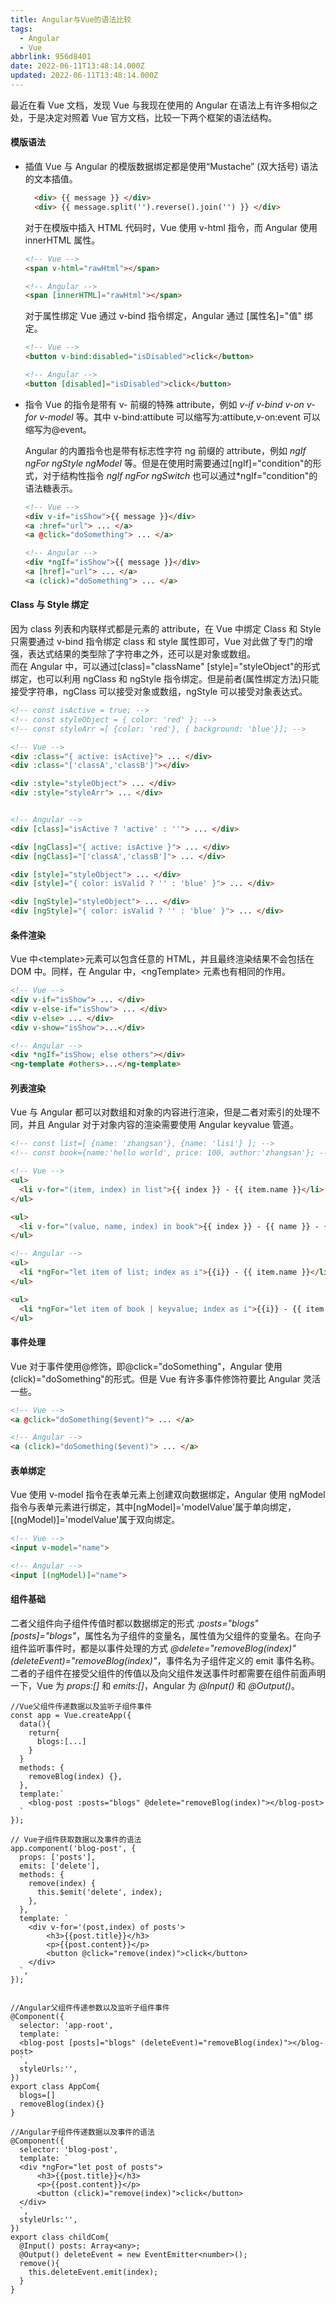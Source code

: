 ```yaml
---
title: Angular与Vue的语法比较
tags:
  - Angular
  - Vue
abbrlink: 956d8401
date: 2022-06-11T13:48:14.000Z
updated: 2022-06-11T13:48:14.000Z
---
```


最近在看 Vue 文档，发现 Vue 与我现在使用的 Angular 在语法上有许多相似之处，于是决定对照着 Vue 官方文档，比较一下两个框架的语法结构。

#### 模版语法

- 插值
  Vue 与 Angular 的模版数据绑定都是使用“Mustache” (双大括号) 语法的文本插值。

  ```HTML
    <div> {{ message }} </div>
    <div> {{ message.split('').reverse().join('') }} </div>
  ```

  <!-- more -->

  对于在模版中插入 HTML 代码时，Vue 使用 v-html 指令，而 Angular 使用 innerHTML 属性。

  ```HTML
  <!-- Vue -->
  <span v-html="rawHtml"></span>

  <!-- Angular -->
  <span [innerHTML]="rawHtml"></span>
  ```

  对于属性绑定 Vue 通过 v-bind 指令绑定，Angular 通过 [属性名]="值" 绑定。

  ```HTML
  <!-- Vue -->
  <button v-bind:disabled="isDisabled">click</button>

  <!-- Angular -->
  <button [disabled]="isDisabled">click</button>
  ```

- 指令
  Vue 的指令是带有 v- 前缀的特殊 attribute，例如 _v-if_ _v-bind_ _v-on_ _v-for_ _v-model_ 等。其中 v-bind:attibute 可以缩写为:attibute,v-on:event 可以缩写为@event。

  Angular 的内置指令也是带有标志性字符 ng 前缀的 attribute，例如 _ngIf_ _ngFor_ _ngStyle_ _ngModel_ 等。但是在使用时需要通过[ngIf]="condition"的形式，对于结构性指令 _ngIf_ _ngFor_ _ngSwitch_ 也可以通过\*ngIf="condition"的语法糖表示。

  ```HTML
  <!-- Vue -->
  <div v-if="isShow">{{ message }}</div>
  <a :href="url"> ... </a>
  <a @click="doSomething"> ... </a>

  <!-- Angular -->
  <div *ngIf="isShow">{{ message }}</div>
  <a [href]="url"> ... </a>
  <a (click)="doSomething"> ... </a>
  ```

#### Class 与 Style 绑定

因为 class 列表和内联样式都是元素的 attribute，在 Vue 中绑定 Class 和 Style 只需要通过 v-bind 指令绑定 class 和 style 属性即可，Vue 对此做了专门的增强，表达式结果的类型除了字符串之外，还可以是对象或数组。  
而在 Angular 中，可以通过[class]="className" [style]="styleObject"的形式绑定，也可以利用 ngClass 和 ngStyle 指令绑定。但是前者(属性绑定方法)只能接受字符串，ngClass 可以接受对象或数组，ngStyle 可以接受对象表达式。

```HTML
<!-- const isActive = true; -->
<!-- const styleObject = { color: 'red' }; -->
<!-- const styleArr =[ {color: 'red'}, { background: 'blue'}]; -->

<!-- Vue -->
<div :class="{ active: isActive}"> ... </div>
<div :class="['classA','classB']"></div>

<div :style="styleObject"> ... </div>
<div :style="styleArr"> ... </div>


<!-- Angular -->
<div [class]="isActive ? 'active' : ''"> ... </div>

<div [ngClass]="{ active: isActive }"> ... </div>
<div [ngClass]="['classA','classB']"> ... </div>

<div [style]="styleObject"> ... </div>
<div [style]="{ color: isValid ? '' : 'blue' }"> ... </div>

<div [ngStyle]="styleObject"> ... </div>
<div [ngStyle]="{ color: isValid ? '' : 'blue' }"> ... </div>
```

#### 条件渲染

Vue 中\<template>元素可以包含任意的 HTML，并且最终渲染结果不会包括在 DOM 中。同样，在 Angular 中，\<ngTemplate> 元素也有相同的作用。

```HTML
<!-- Vue -->
<div v-if="isShow"> ... </div>
<div v-else-if="isShow"> ... </div>
<div v-else> ... </div>
<div v-show="isShow">...</div>

<!-- Angular -->
<div *ngIf="isShow; else others"></div>
<ng-template #others>...</ng-template>
```

#### 列表渲染

Vue 与 Angular 都可以对数组和对象的内容进行渲染，但是二者对索引的处理不同，并且 Angular 对于对象内容的渲染需要使用 Angular keyvalue 管道。

```HTML
<!-- const list=[ {name: 'zhangsan'}, {name: 'lisi'} ]; -->
<!-- const book={name:'hello world', price: 100, author:'zhangsan'}; -->

<!-- Vue -->
<ul>
  <li v-for="(item, index) in list">{{ index }} - {{ item.name }}</li>
</ul>

<ul>
  <li v-for="(value, name, index) in book">{{ index }} - {{ name }} - {{value}}</li>
</ul>

<!-- Angular -->
<ul>
  <li *ngFor="let item of list; index as i">{{i}} - {{ item.name }}</li>
</ul>

<ul>
  <li *ngFor="let item of book | keyvalue; index as i">{{i}} - {{ item.key }} - {{item.value}}</li>
</ul>

```

#### 事件处理

Vue 对于事件使用@修饰，即@click="doSomething"，Angular 使用(click)="doSomething"的形式。但是 Vue 有许多事件修饰符要比 Angular 灵活一些。

```HTML
<!-- Vue -->
<a @click="doSomething($event)"> ... </a>

<!-- Angular -->
<a (click)="doSomething($event)"> ... </a>
```

#### 表单绑定

Vue 使用 v-model 指令在表单元素上创建双向数据绑定，Angular 使用 ngModel 指令与表单元素进行绑定，其中[ngModel]='modelValue'属于单向绑定，[(ngModel)]='modelValue'属于双向绑定。

```HTML
<!-- Vue -->
<input v-model="name">

<!-- Angular -->
<input [(ngModel)]="name">
```

#### 组件基础

二者父组件向子组件传值时都以数据绑定的形式 _:posts="blogs"_ _[posts]="blogs"_，属性名为子组件的变量名，属性值为父组件的变量名。在向子组件监听事件时，都是以事件处理的方式 _@delete="removeBlog(index)"_ _(deleteEvent)="removeBlog(index)"_，事件名为子组件定义的 emit 事件名称。
二者的子组件在接受父组件的传值以及向父组件发送事件时都需要在组件前面声明一下，Vue 为 _props:[\]_ 和 _emits:[\]_，Angular 为 _@Input()_ 和 _@Output()_。

```JS
//Vue父组件传递数据以及监听子组件事件
const app = Vue.createApp({
  data(){
    return{
      blogs:[...]
    }
  }
  methods: {
    removeBlog(index) {},
  },
  template:`
    <blog-post :posts="blogs" @delete="removeBlog(index)"></blog-post>
  `
});

// Vue子组件获取数据以及事件的语法
app.component('blog-post', {
  props: ['posts'],
  emits: ['delete'],
  methods: {
    remove(index) {
      this.$emit('delete', index);
    },
  },
  template: `
    <div v-for='(post,index) of posts'>
        <h3>{{post.title}}</h3>
        <p>{{post.content}}</p>
        <button @click="remove(index)">click</button>
    </div>
  `,
});


//Angular父组件传递参数以及监听子组件事件
@Component({
  selector: 'app-root',
  template: `
  <blog-post [posts]="blogs" (deleteEvent)="removeBlog(index)"></blog-post>
  `,
  styleUrls:'',
})
export class AppCom{
  blogs=[]
  removeBlog(index){}
}

//Angular子组件传递数据以及事件的语法
@Component({
  selector: 'blog-post',
  template: `
  <div *ngFor="let post of posts">
      <h3>{{post.title}}</h3>
      <p>{{post.content}}</p>
      <button (click)="remove(index)">click</button>
  </div>
  `,
  styleUrls:'',
})
export class childCom{
  @Input() posts: Array<any>;
  @Output() deleteEvent = new EventEmitter<number>();
  remove(){
    this.deleteEvent.emit(index);
  }
}

```
